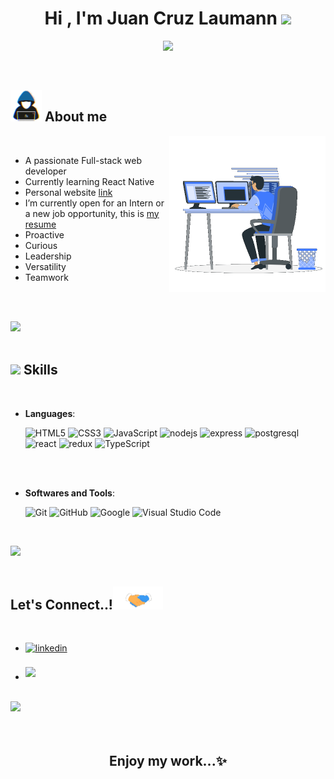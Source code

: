 <h1 align="center"><b>Hi , I'm Juan Cruz Laumann </b><img src="https://media.giphy.com/media/hvRJCLFzcasrR4ia7z/giphy.gif" width="35"></h1>

<p align="center">
  <a href="https://github.com/DenverCoder1/readme-typing-svg"><img src="https://readme-typing-svg.herokuapp.com?font=Time+New+Roman&color=cyan&size=25&center=true&vCenter=true&width=600&height=100&lines=Juan+Cruz+Laumann;+Full-stack+Developer;Active+Learner/Researcher;Love+to+learn+new+stuffs..<3"></a>
</p>


<br>



	
## <picture><img src = "https://github.com/0xAbdulKhalid/0xAbdulKhalid/raw/main/assets/mdImages/about_me.gif" width = 50px></picture> **About me**

<picture> <img align="right" src="https://github.com/0xAbdulKhalid/0xAbdulKhalid/raw/main/assets/mdImages/Right_Side.gif" width = 250px></picture>

<br>

- A passionate Full-stack web developer
- Currently learning React Native
- Personal website [link](https://www.linkedin.com/in/juan-cruz-laumann-7775a3238/)
- I’m currently open for an Intern or a new job opportunity, this is [my resume](https://docs.google.com/document/d/1OZahGL4aT32m15lPZQu_KE5yaXj0dSsYH_IBzW6GjVY/edit?usp=sharing)
- Proactive
- Curious
- Leadership
- Versatility
- Teamwork

<br><br>

<img src="https://user-images.githubusercontent.com/73097560/115834477-dbab4500-a447-11eb-908a-139a6edaec5c.gif"><br><br>

## <img src="https://media2.giphy.com/media/QssGEmpkyEOhBCb7e1/giphy.gif?cid=ecf05e47a0n3gi1bfqntqmob8g9aid1oyj2wr3ds3mg700bl&rid=giphy.gif" width ="25"><b> Skills</b>
<br>

<p align="center">

- **Languages**:

   ![HTML5](https://img.shields.io/badge/HTML5%20-%23E34F26.svg?style=for-the-badge&logo=html5&logoColor=white)
   ![CSS3](https://img.shields.io/badge/CSS%20-%231572B6.svg?style=for-the-badge&logo=css3&logoColor=white)
   ![JavaScript](https://img.shields.io/badge/JavaScript%20-%23F7DF1E.svg?style=for-the-badge&logo=javascript&logoColor=black)
   <img src="https://camo.githubusercontent.com/7072b110e23339ac00169ad3337ee267ef4cd533171787b9fd7852e2e8bb08f2/68747470733a2f2f63646e2e706978616261792e636f6d2f70686f746f2f323031352f30342f32332f31372f34312f6e6f64652d6a732d3733363339395f3936305f3732302e706e67" alt="nodejs" title="Node Js" height="40" data-canonical-src="https://cdn.pixabay.com/photo/2015/04/23/17/41/node-js-736399_960_720.png" style="max-width: 100%;">
   <img src="https://camo.githubusercontent.com/0566752248b4b31b2c4bdc583404e41066bd0b6726f310b73e1140deefcc31ac/68747470733a2f2f692e636c6f756475702e636f6d2f7a6659366c4c376546612d3330303078333030302e706e67" alt="express" title="Express Js" height="40" data-canonical-src="https://i.cloudup.com/zfY6lL7eFa-3000x3000.png" style="max-width: 100%;">
   <img src="https://camo.githubusercontent.com/2717985f26463c118a5e93fd5ab74cbafe4dd5c9e9a9ca4bf2af249baf4d92a7/68747470733a2f2f75706c6f61642e77696b696d656469612e6f72672f77696b6970656469612f636f6d6d6f6e732f7468756d622f322f32392f506f737467726573716c5f656c657068616e742e7376672f3132303070782d506f737467726573716c5f656c657068616e742e7376672e706e67" alt="postgresql" title="PostgreSQL" width="40" height="40" data-canonical-src="https://upload.wikimedia.org/wikipedia/commons/thumb/2/29/Postgresql_elephant.svg/1200px-Postgresql_elephant.svg.png" style="max-width: 100%;">
   <img src="https://camo.githubusercontent.com/06f97b25efca5672ab1d820aee5aac996af25a4f15ac4556243dad191acce42d/68747470733a2f2f7365656b6c6f676f2e636f6d2f696d616765732f522f72656163742d6c6f676f2d374233434538313531372d7365656b6c6f676f2e636f6d2e706e67" alt="react" title="React Js" width="40" height="40" data-canonical-src="https://seeklogo.com/images/R/react-logo-7B3CE81517-seeklogo.com.png" style="max-width: 100%;">
	<img src="https://camo.githubusercontent.com/bdc7538096526da40b0e1e252cb5c790b07b8320b222708c708927d531a6206f/68747470733a2f2f7365656b6c6f676f2e636f6d2f696d616765732f522f72656475782d6c6f676f2d394341363833364331322d7365656b6c6f676f2e636f6d2e706e67" alt="redux" title="Redux" width="40" height="40" data-canonical-src="https://seeklogo.com/images/R/redux-logo-9CA6836C12-seeklogo.com.png" style="max-width: 100%;">
	<img src="https://camo.githubusercontent.com/9255dba4a9ad5a906afd63a77b2d3498cbd7fa527008a417968683f5e8e545b2/68747470733a2f2f75706c6f61642e77696b696d656469612e6f72672f77696b6970656469612f636f6d6d6f6e732f7468756d622f342f34632f547970657363726970745f6c6f676f5f323032302e7376672f3132303070782d547970657363726970745f6c6f676f5f323032302e7376672e706e67" alt="TypeScript" title="TypeScript" height="40" data-canonical-src="https://upload.wikimedia.org/wikipedia/commons/thumb/4/4c/Typescript_logo_2020.svg/1200px-Typescript_logo_2020.svg.png" style="max-width: 100%;">
<br>

    
<br>

- **Softwares and Tools**:

    ![Git](https://img.shields.io/badge/git-%23F05033.svg?style=for-the-badge&logo=git&logoColor=white)
    ![GitHub](https://img.shields.io/badge/github-%23121011.svg?style=for-the-badge&logo=github&logoColor=white)
    ![Google](https://img.shields.io/badge/google-%234285F4.svg?style=for-the-badge&logo=google&logoColor=white)
    ![Visual Studio Code](https://img.shields.io/badge/Visual%20Studio%20Code-0078d7.svg?style=for-the-badge&logo=visual-studio-code&logoColor=white)

<br>


</p>


</div>

<img src="https://user-images.githubusercontent.com/73097560/115834477-dbab4500-a447-11eb-908a-139a6edaec5c.gif" style="max-width: 100%; display: inline-block;" data-target="animated-image.originalImage">
<br>
<br>

## <b> Let's Connect..!</b><img src="https://github.com/0xAbdulKhalid/0xAbdulKhalid/raw/main/assets/mdImages/handshake.gif" width ="80">
<br>
<div align='left'>

<ul>

<li>
<a href="https://www.linkedin.com/in/juan-cruz-laumann-7775a3238/" target="_blank">
<img src="https://img.shields.io/badge/linkedin:  Juan Cruz Laumann-%2300acee.svg?color=405DE6&style=for-the-badge&logo=linkedin&logoColor=white" alt=linkedin style="margin-bottom: 5px;"/>
</a>
</li>

<br>



<li>
<a href="mailto:juanjcx2002@gmail.com" target="_blank">
<img src="https://img.shields.io/badge/gmail:  juanjcx2002-%23EA4335.svg?style=for-the-badge&logo=gmail&logoColor=white" t=mail style="margin-bottom: 5px;" />
</a>
</li>
	
</ul>
</div>

<br>
<img src="https://user-images.githubusercontent.com/73097560/115834477-dbab4500-a447-11eb-908a-139a6edaec5c.gif">
<br>
<br>
<br>

<div align='center'>

## <b>Enjoy my work...✨</b>

</div>

